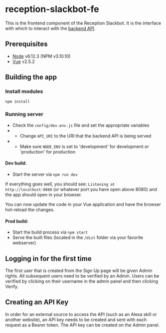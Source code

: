 # reception-slackbot-fe

This is the frontend component of the Reception Slackbot. It is the interface with which to interact with the [backend API](https://github.com/thebarbariangroup/reception-slackbot-fe).

## Prerequisites
 - [Node](https://nodejs.org/en/) v6.12.3 (NPM v3.10.10)
 - [Vue](https://vuejs.org/) v2.5.2 

## Building the app

### Install modules

```npm install```

### Running server
- Check the ```config/dev.env.js``` file and set the appropriate variables
- - Change ```API_URI``` to the URI that the backend API is being served
- - Make sure ```NODE_ENV``` is set to 'development' for development or 'production' for production

#### Dev build:
- Start the server via ```npm run dev```

If everything goes well, you should see: 
```Listening at http://localhost:8080``` (or whatever port you have open above 8080)
and the app should open in your browser.

You can now update the code in your Vue application and have the browser hot-reload the changes.


#### Prod build:
- Start the build process via ```npm start```
- Serve the built files (located in the ```/dist``` folder via your favorite webserver)

## Logging in for the first time
The first user that is created from the Sign Up page will be given Admin rights. All subsequent users need to be verified by an Admin.
Users can be verified by clicking on their username in the admin panel and then clicking Verify.

## Creating an API Key
In order for an external source to access the API (such as an Alexa skill or another website), an API key needs to be created and sent with each request as a Bearer token.
The API key can be created on the Admin panel.